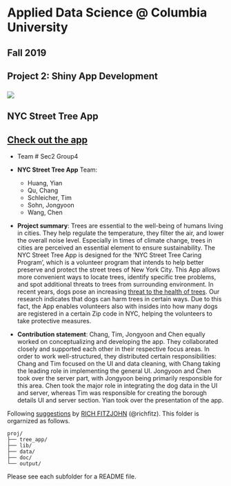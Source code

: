 # Applied Data Science @ Columbia University
## Fall 2019
## Project 2: Shiny App Development

### ![](output/nyc-street-trees.jpg)

## NYC Street Tree App
## [Check out the app](https://changqu.shinyapps.io/fall2019-proj2--sec2-grp4/)

+ Team # Sec2 Group4
+ **NYC Street Tree App** Team:
	+ Huang, Yian
	+ Qu, Chang
	+ Schleicher, Tim
	+ Sohn, Jongyoon
	+ Wang, Chen

+ **Project summary**: Trees are essential to the well-being of humans living in cities. They help regulate the temperature, they filter the air, and lower the overall noise level. Especially in times of climate change, trees in cities are perceived an essential element to ensure sustainability. The NYC Street Tree App is designed for the ‘NYC Street Tree Caring Program’, which is a volunteer program that intends to help better preserve and protect the street trees of New York City. This App allows more convenient ways to locate trees, identify specific tree problems, and spot additional threats to trees from surrounding environment. In recent years, dogs pose an increasing [threat to the health of trees](https://www.ltoa.org.uk/resources/dog-damage-to-trees). Our research indicates that dogs can harm trees in certain ways. Due to this fact, the App enables volunteers also with insides into how many dogs are registered in a certain Zip code in NYC, helping the volunteers to take protective measures.

+ **Contribution statement**: Chang, Tim, Jongyoon and Chen equally worked on conceptualizing and developing the app. They collaborated closely and supported each other in their respective focus areas. In order to work well-structured, they distributed certain responsibilities: Chang and Tim focused on the UI and data cleaning, with Chang taking the leading role in implementing the general UI. Jongyoon and Chen took over the server part, with Jongyoon being primarily responsible for this area. Chen took the major role in integrating the dog data in the UI and server, whereas Tim was responsible for creating the borough details UI and server section. Yian took over the presentation of the app. 

Following [suggestions](http://nicercode.github.io/blog/2013-04-05-projects/) by [RICH FITZJOHN](http://nicercode.github.io/about/#Team) (@richfitz). This folder is orgarnized as follows.

```
proj/
├── tree_app/
├── lib/
├── data/
├── doc/
└── output/
```

Please see each subfolder for a README file.


